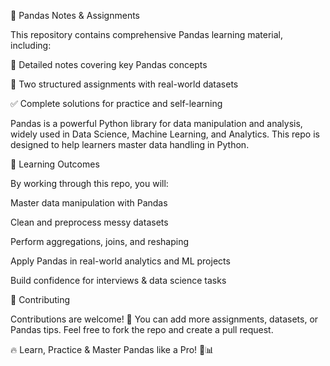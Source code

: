 🐼 Pandas Notes & Assignments

This repository contains comprehensive Pandas learning material, including:

📒 Detailed notes covering key Pandas concepts

📝 Two structured assignments with real-world datasets

✅ Complete solutions for practice and self-learning

Pandas is a powerful Python library for data manipulation and analysis, widely used in Data Science, Machine Learning, and Analytics. This repo is designed to help learners master data handling in Python.

🎯 Learning Outcomes

By working through this repo, you will:

Master data manipulation with Pandas

Clean and preprocess messy datasets

Perform aggregations, joins, and reshaping

Apply Pandas in real-world analytics and ML projects

Build confidence for interviews & data science tasks

🤝 Contributing

Contributions are welcome! 🚀
You can add more assignments, datasets, or Pandas tips. Feel free to fork the repo and create a pull request.


🔥 Learn, Practice & Master Pandas like a Pro! 🐼📊
